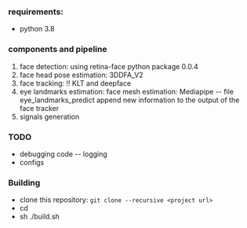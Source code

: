 ### requirements:
* python 3.8

### components and pipeline
1. face detection: using retina-face python package 0.0.4
2. face head pose estimation: 3DDFA_V2
3. face tracking: !! KLT and deepface
4. eye landmarks estimation: face mesh estimation: Mediapipe -- file eye_landmarks_predict append new information to the output of the face tracker
5. signals generation


### TODO
* debugging code -- logging
* configs


### Building
* clone this repository: `git clone --recursive <project url>`
* cd <project url>
* sh ./build.sh